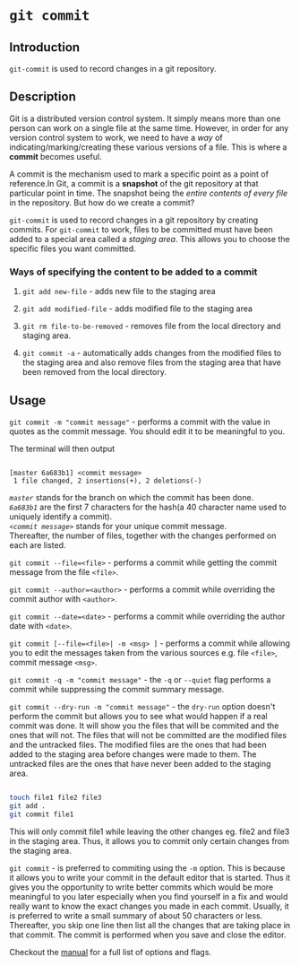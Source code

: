 # ```git commit```

## Introduction
```git-commit``` is used to record changes in a git repository.

## Description
Git is a distributed version control system. It simply means more than one person can work on a single file at the same time. However, in order for any version control system to work, we need to have a *way* of indicating/marking/creating these various versions of a file. This is where a **commit** becomes useful.

A commit is the mechanism used to mark a specific point as a point of reference.In Git, a commit is a **snapshot** of the git repository at that particular point in time. The snapshot being the *entire contents of every file* in the repository. But how do we create a commit? 

```git-commit``` is used to record changes in a git repository by creating commits. For ```git-commit``` to work, files to be committed must have been added to a special area called a *staging area*. This allows you to choose the specific files you want committed.

### Ways of specifying the content to be added to a commit

1. ```git add new-file``` - adds new file to the staging area

1. ```git add modified-file``` - adds modified file to the staging area

1. ```git rm file-to-be-removed``` - removes file from the local directory and staging area.

1. ```git commit -a``` - automatically adds changes from the modified files to the staging area and also remove files from the staging area that have been removed from the local directory.

## Usage

```git commit -m "commit message"``` - performs a commit with the value in quotes as the commit message. You should edit it to be meaningful to you.

The terminal will then output

```git-bash

[master 6a683b1] <commit message>
 1 file changed, 2 insertions(+), 2 deletions(-)

```
*```master```* stands for the branch on which the commit has been done.  
*```6a683b1```* are the first 7 characters for the hash(a 40 character name used to uniquely identify a commit).  
*```<commit message>```* stands for your unique commit message.  
Thereafter, the number of files, together with the changes performed on each are listed.  

```git commit --file=<file>``` - performs a commit while getting the commit message from the file ```<file>```.

```git commit --author=<author>``` - performs a commit while overriding the commit author with ```<author>```.

```git commit --date=<date>``` - performs a commit while overriding the author date with ```<date>```.

```git commit [--file=<file>| -m <msg> ]``` - performs a commit while allowing you to edit the messages taken from the various sources e.g. file ```<file>```, commit message ```<msg>```.

```git commit -q -m "commit message"``` - the ```-q``` or ```--quiet``` flag performs a commit while suppressing the commit summary message.

```git commit --dry-run -m "commit message"``` - the ```dry-run``` option doesn't perform the commit but allows you to see what would happen if a real commit was done. It will show you the files that will be commited and the ones that will not. The files that will not be committed are the modified files and the untracked files. The modified files are the ones that had been added to the staging area before changes were made to them. The untracked files are the ones that have never been added to the staging area.

```bash

touch file1 file2 file3
git add .
git commit file1

```
This will only commit file1 while leaving the other changes eg. file2 and file3 in the staging area. Thus, it allows you to commit only certain changes from the staging area.

```git commit``` - is preferred to commiting using the ```-m``` option. This is because it allows you to write your commit in the default editor that is started. Thus it gives you the opportunity to write better commits which would be more meaningful to you later especially when you find yourself in a fix and would really want to know the exact changes you made in each commit. Usually, it is preferred to write a small summary of about 50 characters or less. Thereafter, you skip one line then list all the changes that are taking place in that commit. The commit is performed when you save and close the editor.

Checkout the [manual](https://git-scm.com/docs/git-commit) for a full list of options and flags.